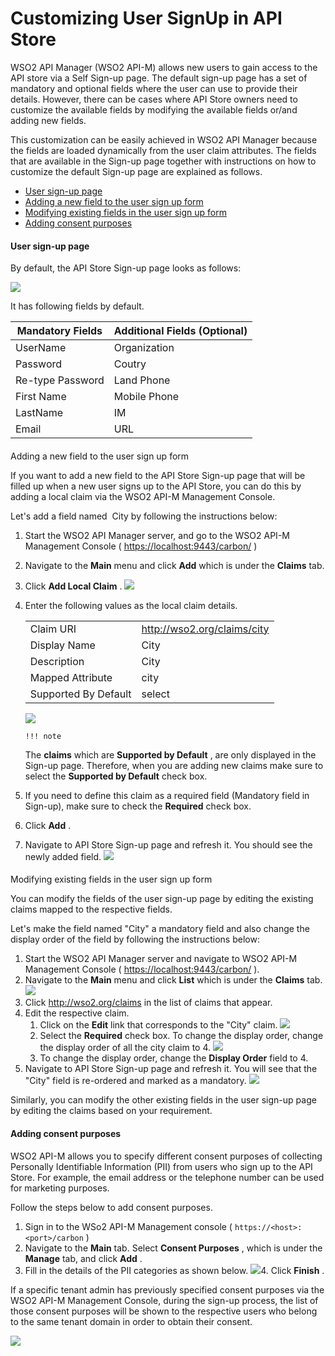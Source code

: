 # Customizing User SignUp in API Store

WSO2 API Manager (WSO2 API-M) allows new users to gain access to the API store via a Self Sign-up page. The default sign-up page has a set of mandatory and optional fields where the user can use to provide their details. However, there can be cases where API Store owners need to customize the available fields by modifying the available fields or/and adding new fields.

This customization can be easily achieved in WSO2 API Manager because the fields are loaded dynamically from the user claim attributes. The fields that are available in the Sign-up page together with instructions on how to customize the default Sign-up page are explained as follows.

-   [User sign-up page](#CustomizingUserSignUpinAPIStore-Usersign-uppage)
-   [Adding a new field to the user sign up form](#CustomizingUserSignUpinAPIStore-Addinganewfieldtotheusersignupform)
-   [Modifying existing fields in the user sign up form](#CustomizingUserSignUpinAPIStore-Modifyingexistingfieldsintheusersignupform)
-   [Adding consent purposes](#CustomizingUserSignUpinAPIStore-Addingconsentpurposes)

#### User sign-up page

By default, the API Store Sign-up page looks as follows:

![]({{base_path}}/assets/attachments/103334790/103334795.png)

It has following fields by default.

| Mandatory Fields | Additional Fields (Optional) |
|------------------|------------------------------|
| UserName         | Organization                 |
| Password         | Coutry                       |
| Re-type Password | Land Phone                   |
| First Name       | Mobile Phone                 |
| LastName         | IM                           |
| Email            | URL                          |

#### 
Adding a new field to the user sign up form

If you want to add a new field to the API Store Sign-up page that will be filled up when a new user signs up to the API Store, you can do this by adding a local claim via the WSO2 API-M Management Console.

Let's add a field named  City by following the instructions below:

1.  Start the WSO2 API Manager server, and go to the WSO2 API-M Management Console ( <https://localhost:9443/carbon/> )
2.  Navigate to the **Main** menu and click **Add** which is under the **Claims** tab.
3.  Click **Add Local Claim** .
    ![]({{base_path}}/assets/attachments/103334790/103334796.png)
4.  Enter the following values as the local claim details.

    |                      |                               |
    |----------------------|-------------------------------|
    | Claim URI            | <http://wso2.org/claims/city> |
    | Display Name         | City                          |
    | Description          | City                          |
    | Mapped Attribute     | city                          |
    | Supported By Default | select                        |

    ![]({{base_path}}/assets/attachments/103334790/103334798.png)

        !!! note
    The **claims** which are **Supported by Default** , are only displayed in the Sign-up page. Therefore, when you are adding new claims make sure to select the **Supported by Default** check box.


5.  If you need to define this claim as a required field (Mandatory field in Sign-up), make sure to check the **Required** check box.
6.  Click **Add** .
7.  Navigate to API Store Sign-up page and refresh it.
    You should see the newly added field.
    ![]({{base_path}}/assets/attachments/103334790/103334797.png)

#### 
Modifying existing fields in the user sign up form

You can modify the fields of the user sign-up page by editing the existing claims mapped to the respective fields.

Let's make the field named "City" a mandatory field and also change the display order of the field by following the instructions below:

1.  Start the WSO2 API Manager server and navigate to WSO2 API-M Management Console ( <https://localhost:9443/carbon/> ).
2.  Navigate to the **Main** menu and click **List** which is under the **Claims** tab.
    ![]({{base_path}}/assets/attachments/103334790/103334794.png)
3.  Click <http://wso2.org/claims> in the list of claims that appear.
4.  Edit the respective claim.
    1.  Click on the **Edit** link that corresponds to the "City" claim.
        ![]({{base_path}}/assets/attachments/103334790/103334793.png)
    2.  Select the **Required** check box. To change the display order, change the display order of all the city claim to 4.
        ![]({{base_path}}/assets/attachments/103334790/103334792.png)
    3.  To change the display order, change the **Display Order** field to 4.
5.  Navigate to API Store Sign-up page and refresh it.
    You will see that the "City" field is re-ordered and marked as a mandatory.
    ![]({{base_path}}/assets/attachments/103334790/103334791.png)

Similarly, you can modify the other existing fields in the user sign-up page by editing the claims based on your requirement.

#### Adding consent purposes

WSO2 API-M allows you to specify different consent purposes of collecting Personally Identifiable Information (PII) from users who sign up to the API Store. For example, the email address or the telephone number can be used for marketing purposes.

Follow the steps below to add consent purposes.

1.  Sign in to the WSo2 API-M Management console ( `https://<host>:<port>/carbon` )
2.  Navigate to the **Main** tab. Select **Consent Purposes** , which is under the **Manage** tab, and click **Add** .
3.  Fill in the details of the PII categories as shown below.
    ![]({{base_path}}/assets/attachments/103334790/103334800.png)4.  Click **Finish** .

If a specific tenant admin has previously specified consent purposes via the WSO2 API-M Management Console, during the sign-up process, the list of those consent purposes will be shown to the respective users who belong to the same tenant domain in order to obtain their consent.

![]({{base_path}}/assets/attachments/103334790/103334799.png)

